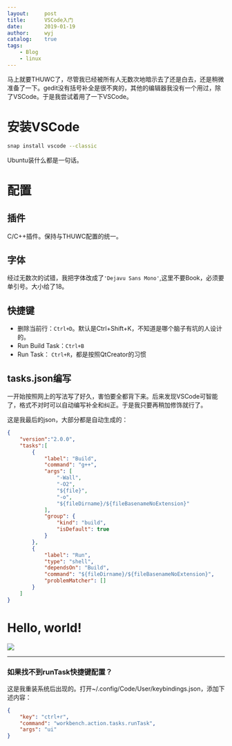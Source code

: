 ```yaml
---
layout:		post
title:		VSCode入门
date:		2019-01-19
author:		wyj
catalog:	true
tags:
    - Blog
    - linux
---
```


马上就要THUWC了，尽管我已经被所有人无数次地暗示去了还是白去，还是稍微准备了一下。gedit没有括号补全是很不爽的，其他的编辑器我没有一个用过，除了VSCode。于是我尝试着用了一下VSCode。
# 安装VSCode
```bash
snap install vscode --classic
```
Ubuntu装什么都是一句话。

# 配置
## 插件
C/C++插件。保持与THUWC配置的统一。
## 字体
经过无数次的试错，我把字体改成了`'Dejavu Sans Mono'`,这里不要Book，必须要单引号。大小给了18。
## 快捷键
- 删除当前行：`Ctrl+D`。默认是Ctrl+Shift+K，不知道是哪个脑子有坑的人设计的。
- Run Build Task：`Ctrl+B`
- Run Task： `Ctrl+R`，都是按照QtCreator的习惯

## tasks.json编写
一开始按照网上的写法写了好久，害怕要全都背下来。后来发现VSCode可智能了，格式不对时可以自动编写补全和纠正。于是我只要再稍加修饰就行了。

这是我最后的json，大部分都是自动生成的：
```json
{
	"version":"2.0.0",
	"tasks":[
		{
			"label": "Build",
			"command": "g++",
			"args": [
				"-Wall",
				"-O2",
				"${file}",
				"-o",
				"${fileDirname}/${fileBasenameNoExtension}"
			],
			"group": {
				"kind": "build",
				"isDefault": true
			}
		},
		{
			"label": "Run",
			"type": "shell",
			"dependsOn": "Build",
			"command": "${fileDirname}/${fileBasenameNoExtension}",
			"problemMatcher": []
		}
	]
}
```
# Hello, world!
![](https://i.loli.net/2019/01/19/5c42ced670920.png
)

---

### 如果找不到runTask快捷键配置？
这是我重装系统后出现的。打开~/.config/Code/User/keybindings.json，添加下述内容：
```json
{
    "key": "ctrl+r",
    "command": "workbench.action.tasks.runTask",
    "args": "ui"
}
```
